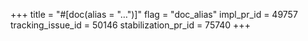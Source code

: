 +++
title = "#[doc(alias = \"…\")]"
flag = "doc_alias"
impl_pr_id = 49757
tracking_issue_id = 50146
stabilization_pr_id = 75740
+++
